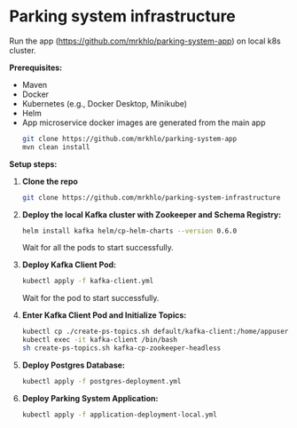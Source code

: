 # Parking system infrastructure
Run the app (https://github.com/mrkhlo/parking-system-app) on local k8s cluster.

**Prerequisites:**
- Maven
- Docker
- Kubernetes (e.g., Docker Desktop, Minikube)
- Helm
- App microservice docker images are generated from the main app
    ```bash
    git clone https://github.com/mrkhlo/parking-system-app
    mvn clean install
    ```  

**Setup steps:**
1. **Clone the repo**
     ```bash
    git clone https://github.com/mrkhlo/parking-system-infrastructure
    ```    

2. **Deploy the local Kafka cluster with Zookeeper and Schema Registry:**

    ```bash
    helm install kafka helm/cp-helm-charts --version 0.6.0
    ```

    Wait for all the pods to start successfully.

3. **Deploy Kafka Client Pod:**

    ```bash
    kubectl apply -f kafka-client.yml
    ```

    Wait for the pod to start successfully.

4. **Enter Kafka Client Pod and Initialize Topics:**

    ```bash
    kubectl cp ./create-ps-topics.sh default/kafka-client:/home/appuser
    kubectl exec -it kafka-client /bin/bash
    sh create-ps-topics.sh kafka-cp-zookeeper-headless
    ```

5. **Deploy Postgres Database:**

    ```bash
    kubectl apply -f postgres-deployment.yml
    ```

6. **Deploy Parking System Application:**

    ```bash
    kubectl apply -f application-deployment-local.yml
  

